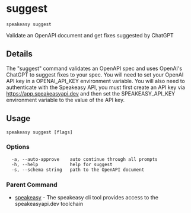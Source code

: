 # suggest  
`speakeasy suggest`  


Validate an OpenAPI document and get fixes suggested by ChatGPT  

## Details

The "suggest" command validates an OpenAPI spec and uses OpenAI's ChatGPT to suggest fixes to your spec.
You will need to set your OpenAI API key in a OPENAI_API_KEY environment variable. You will also need to authenticate with the Speakeasy API,
you must first create an API key via https://app.speakeasyapi.dev and then set the SPEAKEASY_API_KEY environment variable to the value of the API key.

## Usage

```
speakeasy suggest [flags]
```

### Options

```
  -a, --auto-approve    auto continue through all prompts
  -h, --help            help for suggest
  -s, --schema string   path to the OpenAPI document
```

### Parent Command

* [speakeasy](README.md)	 - The speakeasy cli tool provides access to the speakeasyapi.dev toolchain
